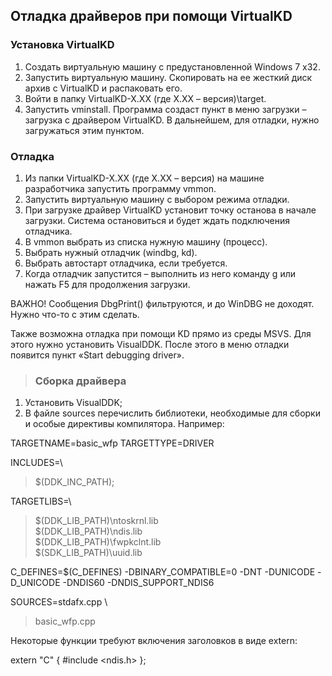 ## Отладка драйверов при помощи VirtualKD ##

### Установка VirtualKD ###
  1. Создать виртуальную машину с предустановленной Windows 7 x32.
  1. Запустить виртуальную машину. Скопировать на ее жесткий диск архив с VirtualKD и распаковать его.
  1. Войти в папку VirtualKD-X.XX (где X.XX – версия)\target.
  1. Запустить vminstall. Программа создаст пункт в меню загрузки – загрузка с драйвером VirtualKD. В дальнейшем, для отладки, нужно загружаться этим пунктом.

### Отладка ###
  1. Из папки VirtualKD-X.XX (где X.XX – версия) на машине разработчика запустить программу vmmon.
  1. Запустить виртуальную машину с выбором режима отладки.
  1. При загрузке драйвер VirtualKD установит точку останова в начале загрузки. Система остановиться и будет ждать подключения отладчика.
  1. В vmmon выбрать из списка нужную машину (процесс).
  1. Выбрать нужный отладчик (windbg, kd).
  1. Выбрать автостарт отладчика, если требуется.
  1. Когда отладчик запустится – выполнить из него команду g или нажать F5 для продолжения загрузки.

ВАЖНО! Сообщения DbgPrint() фильтруются, и до WinDBG не доходят. Нужно что-то с этим сделать.

Также возможна отладка при помощи KD прямо из среды MSVS. Для этого нужно установить VisualDDK. После этого в меню отладки появится пункт «Start debugging driver».

> ### Сборка драйвера ###

1. Установить VisualDDK;
2. В файле sources перечислить библиотеки, необходимые для сборки и особые директивы компилятора. Например:

TARGETNAME=basic\_wfp
TARGETTYPE=DRIVER

INCLUDES=\
> $(DDK\_INC\_PATH);

TARGETLIBS=\
> $(DDK\_LIB\_PATH)\ntoskrnl.lib \
> $(DDK\_LIB\_PATH)\ndis.lib \
> $(DDK\_LIB\_PATH)\fwpkclnt.lib \
> $(SDK\_LIB\_PATH)\uuid.lib

C\_DEFINES=$(C\_DEFINES) -DBINARY\_COMPATIBLE=0 -DNT -DUNICODE -D\_UNICODE -DNDIS60 -DNDIS\_SUPPORT\_NDIS6

SOURCES=stdafx.cpp \
> basic\_wfp.cpp

Некоторые функции требуют включения заголовков в виде extern:


extern "C"
{
#include <ndis.h>
};